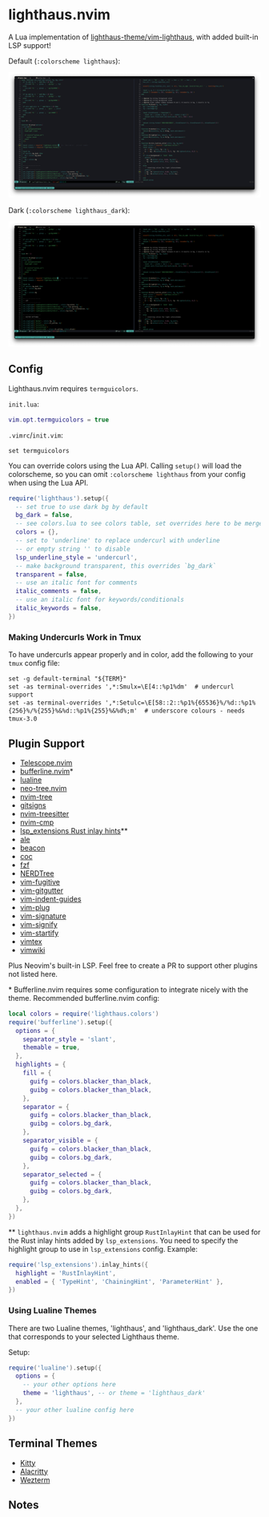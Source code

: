 # lighthaus.nvim

A Lua implementation of [lighthaus-theme/vim-lighthaus](https://github.com/lighthaus-theme/vim-lighthaus), with added built-in LSP support!

Default (`:colorscheme lighthaus`):

![normal](./assets/default.png)

Dark (`:colorscheme lighthaus_dark`):

![dark](./assets/dark.png)

## Config

Lighthaus.nvim requires `termguicolors`.

`init.lua`:

```lua
vim.opt.termguicolors = true
```

`.vimrc`/`init.vim`:

```VimL
set termguicolors
```

You can override colors using the Lua API. Calling `setup()` will load the colorscheme, so you can omit `:colorscheme lighthaus` from
your config when using the Lua API.

```lua
require('lighthaus').setup({
  -- set true to use dark bg by default
  bg_dark = false,
  -- see colors.lua to see colors table, set overrides here to be merged with defaults
  colors = {},
  -- set to 'underline' to replace undercurl with underline
  -- or empty string '' to disable
  lsp_underline_style = 'undercurl',
  -- make background transparent, this overrides `bg_dark`
  transparent = false,
  -- use an italic font for comments
  italic_comments = false,
  -- use an italic font for keywords/conditionals
  italic_keywords = false,
})
```

### Making Undercurls Work in Tmux

To have undercurls appear properly and in color, add the following to your `tmux` config file:

```tmux
set -g default-terminal "${TERM}"
set -as terminal-overrides ',*:Smulx=\E[4::%p1%dm'  # undercurl support
set -as terminal-overrides ',*:Setulc=\E[58::2::%p1%{65536}%/%d::%p1%{256}%/%{255}%&%d::%p1%{255}%&%d%;m'  # underscore colours - needs tmux-3.0
```

## Plugin Support

- [Telescope.nvim](https://github.com/nvim-telescope/telescope.nvim)
- [bufferline.nvim](https://github.com/akinsho/bufferline.nvim)\*
- [lualine](https://github.com/nvim-lualine/lualine.nvim)
- [neo-tree.nvim](https://github.com/nvim-neo-tree/neo-tree.nvim)
- [nvim-tree](https://github.com/kyazdani42/nvim-tree.lua)
- [gitsigns](https://github.com/lewis6991/gitsigns.nvim)
- [nvim-treesitter](https://github.com/nvim-treesitter/nvim-treesitter)
- [nvim-cmp](https://github.com/hrsh7th/nvim-cmp)
- [lsp_extensions Rust inlay hints](https://github.com/nvim-lua/lsp_extensions.nvim#inlay-hints-rust-analyzer)\*\*
- [ale](https://github.com/dense-analysis/ale)
- [beacon](https://github.com/DanilaMihailov/beacon.nvim)
- [coc](https://github.com/neoclide/coc.nvim)
- [fzf](https://github.com/junegunn/fzf)
- [NERDTree](https://github.com/preservim/nerdtree)
- [vim-fugitive](https://github.com/tpope/vim-fugitive)
- [vim-gitgutter](https://github.com/airblade/vim-gitgutter)
- [vim-indent-guides](https://github.com/nathanaelkane/vim-indent-guides)
- [vim-plug](https://github.com/junegunn/vim-plug)
- [vim-signature](https://github.com/kshenoy/vim-signature)
- [vim-signify](https://github.com/mhinz/vim-signify)
- [vim-startify](https://github.com/mhinz/vim-startify)
- [vimtex](https://github.com/lervag/vimtex)
- [vimwiki](https://github.com/vimwiki/vimwiki)

Plus Neovim's built-in LSP. Feel free to create a PR to support other plugins not listed here.

\* Bufferline.nvim requires some configuration to integrate nicely with the theme. Recommended bufferline.nvim config:

```lua
local colors = require('lighthaus.colors')
require('bufferline').setup({
  options = {
    separator_style = 'slant',
    themable = true,
  },
  highlights = {
    fill = {
      guifg = colors.blacker_than_black,
      guibg = colors.blacker_than_black,
    },
    separator = {
      guifg = colors.blacker_than_black,
      guibg = colors.bg_dark,
    },
    separator_visible = {
      guifg = colors.blacker_than_black,
      guibg = colors.bg_dark,
    },
    separator_selected = {
      guifg = colors.blacker_than_black,
      guibg = colors.bg_dark,
    },
  },
})
```

\*\* `lighthaus.nvim` adds a highlight group `RustInlayHint` that can be used for the Rust inlay hints added by `lsp_extensions`.
You need to specify the highlight group to use in `lsp_extensions` config. Example:

```lua
require('lsp_extensions').inlay_hints({
  highlight = 'RustInlayHint',
  enabled = { 'TypeHint', 'ChainingHint', 'ParameterHint' },
})
```

### Using Lualine Themes

There are two Lualine themes, 'lighthaus', and 'lighthaus_dark'. Use the one that corresponds to your
selected Lighthaus theme.

Setup:

```lua
require('lualine').setup({
  options = {
    -- your other options here
    theme = 'lighthaus', -- or theme = 'lighthaus_dark'
  },
  -- your other lualine config here
})
```

## Terminal Themes

- [Kitty](./extra/kitty/lighthaus-theme.conf)
- [Alacritty](./extra/alacritty/lighthaus-theme.yml)
- [Wezterm](./extra/wezterm/wezterm.lua)

## Notes
